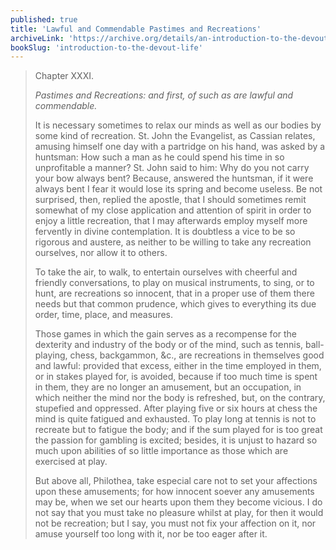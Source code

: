 ```yaml
---
published: true
title: 'Lawful and Commendable Pastimes and Recreations'
archiveLink: 'https://archive.org/details/an-introduction-to-the-devout-life/page/190?view=theater'
bookSlug: 'introduction-to-the-devout-life'
---
```


> Chapter XXXI.
>
> *Pastimes and Recreations: and first, of such as are lawful and commendable.*
>
> It is necessary sometimes to relax our minds as well as our bodies by some kind of recreation. St. John the Evangelist, as Cassian relates, amusing himself one day with a partridge on his hand, was asked by a huntsman: How such a man as he could spend his time in so unprofitable a manner? St. John said to him: Why do you not carry your bow always bent? Because, answered the huntsman, if it were always bent I fear it would lose its spring and become useless. Be not surprised, then, replied the apostle, that I should sometimes remit somewhat of my close application and attention of spirit in order to enjoy a little recreation, that I may afterwards employ myself more fervently in divine contemplation. It is doubtless a vice to be so rigorous and austere, as neither to be willing to take any recreation ourselves, nor allow it to others.
>
> To take the air, to walk, to entertain ourselves with cheerful and friendly conversations, to play on musical instruments, to sing, or to hunt, are recreations so innocent, that in a proper use of them there needs but that common prudence, which gives to everything its due order, time, place, and measures.
>
> Those games in which the gain serves as a recompense for the dexterity and industry of the body or of the mind, such as tennis, ball-playing, chess, backgammon, &c., are recreations in themselves good and lawful: provided that excess, either in the time employed in them, or in stakes played for, is avoided, because if too much time is spent in them, they are no longer an amusement, but an occupation, in which neither the mind nor the body is refreshed, but, on the contrary, stupefied and oppressed. After playing five or six hours at chess the mind is quite fatigued and exhausted. To play long at tennis is not to recreate but to fatigue the body; and if the sum played for is too great the passion for gambling is excited; besides, it is unjust to hazard so much upon abilities of so little importance as those which are exercised at play.
>
> But above all, Philothea, take especial care not to set your affections upon these amusements; for how innocent soever any amusements may be, when we set our hearts upon them they become vicious. I do not say that you must take no pleasure whilst at play, for then it would not be recreation; but I say, you must not fix your affection on it, nor amuse yourself too long with it, nor be too eager after it.